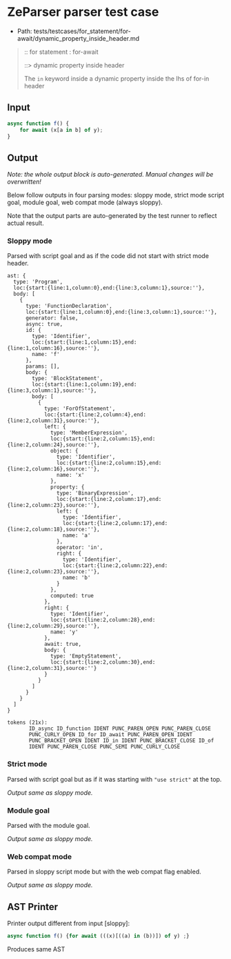 # ZeParser parser test case

- Path: tests/testcases/for_statement/for-await/dynamic_property_inside_header.md

> :: for statement : for-await
>
> ::> dynamic property inside header
>
> The `in` keyword inside a dynamic property inside the lhs of for-in header


## Input

`````js
async function f() {
    for await (x[a in b] of y);
}
`````

## Output

_Note: the whole output block is auto-generated. Manual changes will be overwritten!_

Below follow outputs in four parsing modes: sloppy mode, strict mode script goal, module goal, web compat mode (always sloppy).

Note that the output parts are auto-generated by the test runner to reflect actual result.

### Sloppy mode

Parsed with script goal and as if the code did not start with strict mode header.

`````
ast: {
  type: 'Program',
  loc:{start:{line:1,column:0},end:{line:3,column:1},source:''},
  body: [
    {
      type: 'FunctionDeclaration',
      loc:{start:{line:1,column:0},end:{line:3,column:1},source:''},
      generator: false,
      async: true,
      id: {
        type: 'Identifier',
        loc:{start:{line:1,column:15},end:{line:1,column:16},source:''},
        name: 'f'
      },
      params: [],
      body: {
        type: 'BlockStatement',
        loc:{start:{line:1,column:19},end:{line:3,column:1},source:''},
        body: [
          {
            type: 'ForOfStatement',
            loc:{start:{line:2,column:4},end:{line:2,column:31},source:''},
            left: {
              type: 'MemberExpression',
              loc:{start:{line:2,column:15},end:{line:2,column:24},source:''},
              object: {
                type: 'Identifier',
                loc:{start:{line:2,column:15},end:{line:2,column:16},source:''},
                name: 'x'
              },
              property: {
                type: 'BinaryExpression',
                loc:{start:{line:2,column:17},end:{line:2,column:23},source:''},
                left: {
                  type: 'Identifier',
                  loc:{start:{line:2,column:17},end:{line:2,column:18},source:''},
                  name: 'a'
                },
                operator: 'in',
                right: {
                  type: 'Identifier',
                  loc:{start:{line:2,column:22},end:{line:2,column:23},source:''},
                  name: 'b'
                }
              },
              computed: true
            },
            right: {
              type: 'Identifier',
              loc:{start:{line:2,column:28},end:{line:2,column:29},source:''},
              name: 'y'
            },
            await: true,
            body: {
              type: 'EmptyStatement',
              loc:{start:{line:2,column:30},end:{line:2,column:31},source:''}
            }
          }
        ]
      }
    }
  ]
}

tokens (21x):
       ID_async ID_function IDENT PUNC_PAREN_OPEN PUNC_PAREN_CLOSE
       PUNC_CURLY_OPEN ID_for ID_await PUNC_PAREN_OPEN IDENT
       PUNC_BRACKET_OPEN IDENT ID_in IDENT PUNC_BRACKET_CLOSE ID_of
       IDENT PUNC_PAREN_CLOSE PUNC_SEMI PUNC_CURLY_CLOSE
`````

### Strict mode

Parsed with script goal but as if it was starting with `"use strict"` at the top.

_Output same as sloppy mode._

### Module goal

Parsed with the module goal.

_Output same as sloppy mode._

### Web compat mode

Parsed in sloppy script mode but with the web compat flag enabled.

_Output same as sloppy mode._

## AST Printer

Printer output different from input [sloppy]:

````js
async function f() {for await (((x)[((a) in (b))]) of y) ;}
````

Produces same AST
